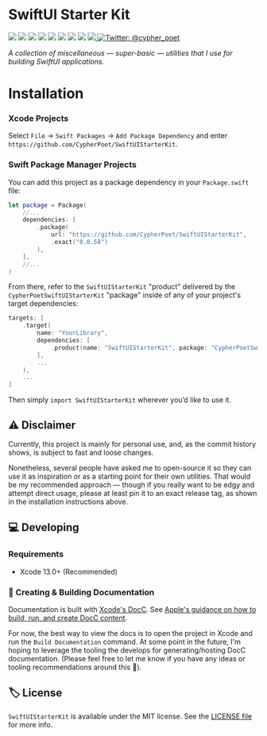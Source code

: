 # SwiftUI Starter Kit

<p>
    <img src="https://img.shields.io/badge/Swift-5.5-F06C33.svg" />
    <img src="https://img.shields.io/badge/iOS-15.0+-865EFC.svg" />
    <img src="https://img.shields.io/badge/iPadOS-15.0+-F65EFC.svg" />
    <img src="https://img.shields.io/badge/macOS-12.0+-179AC8.svg" />
    <img src="https://img.shields.io/badge/tvOS-15.0+-41465B.svg" />
    <img src="https://img.shields.io/badge/watchOS-8.0+-1FD67A.svg" />
    <img src="https://img.shields.io/badge/License-MIT-blue.svg" />
    <img src="https://github.com/CypherPoet/SwiftUIStarterKit/workflows/Build%20&%20Test/badge.svg" />
    <a href="https://github.com/apple/swift-package-manager">
      <img src="https://img.shields.io/badge/spm-compatible-brightgreen.svg?style=flat" />
    </a>
    <a href="https://twitter.com/cypher_poet">
        <img src="https://img.shields.io/badge/Contact-@cypher_poet-lightgrey.svg?style=flat" alt="Twitter: @cypher_poet" />
    </a>
</p>

_A collection of miscellaneous &mdash; super-basic &mdash; utilities that I use for building SwiftUI applications._



# Installation

### Xcode Projects

Select `File` -> `Swift Packages` -> `Add Package Dependency` and enter `https://github.com/CypherPoet/SwiftUIStarterKit`.


### Swift Package Manager Projects

You can add this project as a package dependency in your `Package.swift` file:

```swift
let package = Package(
    //...
    dependencies: [
        .package(
            url: "https://github.com/CypherPoet/SwiftUIStarterKit",
            .exact("0.0.58")
        ),
    ],
    //...
)
```

From there, refer to the `SwiftUIStarterKit` "product" delivered by the `CypherPoetSwiftUIStarterKit` "package" inside of any of your project's target dependencies:

```swift
targets: [
    .target(
        name: "YourLibrary",
        dependencies: [
            .product(name: "SwiftUIStarterKit", package: "CypherPoetSwiftUIStarterKit"),
        ],
        ...
    ),
    ...
]
```

Then simply `import SwiftUIStarterKit` wherever you’d like to use it.

## ⚠️ Disclaimer

Currently, this project is mainly for personal use, and, as the commit history shows, is subject to fast and loose changes.

Nonetheless, several people have asked me to open-source it so they can use it as inspiration or as a starting point for their own utilities. That would be my recommended approach &mdash; though if you really want to be edgy and attempt direct usage, please at least pin it to an exact release tag, as shown in the installation instructions above.


## 💻 Developing

### Requirements

- Xcode 13.0+ (Recommended)


### 📜 Creating & Building Documentation

Documentation is built with [Xcode's DocC](https://developer.apple.com/documentation/docc). See [Apple's guidance on how to build, run, and create DocC content](https://developer.apple.com/documentation/docc/api-reference-syntax).

For now, the best way to view the docs is to open the project in Xcode and run the `Build Documentation` command. At some point in the future, I'm hoping to leverage the tooling the develops for generating/hosting DocC documentation. (Please feel free to let me know if you have any ideas or tooling recommendations around this 🙂).


## 🏷 License

`SwiftUIStarterKit` is available under the MIT license. See the [LICENSE file](./LICENSE) for more info.
